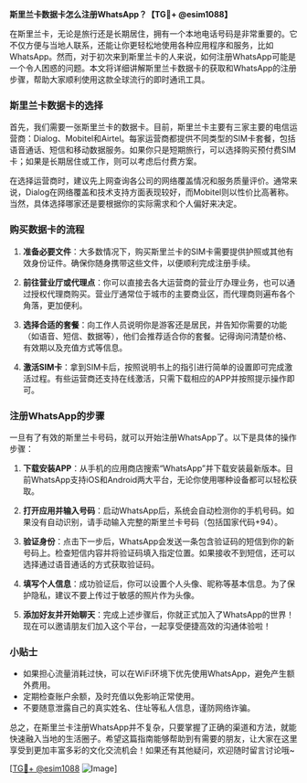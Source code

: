 **斯里兰卡数据卡怎么注册WhatsApp？【TG💪+ @esim1088】**

在斯里兰卡，无论是旅行还是长期居住，拥有一个本地电话号码是非常重要的。它不仅方便与当地人联系，还能让你更轻松地使用各种应用程序和服务，比如WhatsApp。然而，对于初次来到斯里兰卡的人来说，如何注册WhatsApp可能是一个令人困惑的问题。本文将详细讲解斯里兰卡数据卡的获取和WhatsApp的注册步骤，帮助大家顺利使用这款全球流行的即时通讯工具。

### 斯里兰卡数据卡的选择

首先，我们需要一张斯里兰卡的数据卡。目前，斯里兰卡主要有三家主要的电信运营商：Dialog、Mobitel和Airtel。每家运营商都提供不同类型的SIM卡套餐，包括语音通话、短信和移动数据服务。如果你只是短期旅行，可以选择购买预付费SIM卡；如果是长期居住或工作，则可以考虑后付费方案。

在选择运营商时，建议先上网查询各公司的网络覆盖情况和服务质量评价。通常来说，Dialog在网络覆盖和技术支持方面表现较好，而Mobitel则以性价比高著称。当然，具体选择哪家还是要根据你的实际需求和个人偏好来决定。

### 购买数据卡的流程

1. **准备必要文件**：大多数情况下，购买斯里兰卡的SIM卡需要提供护照或其他有效身份证件。确保你随身携带这些文件，以便顺利完成注册手续。
   
2. **前往营业厅或代理点**：你可以直接去各大运营商的营业厅办理业务，也可以通过授权代理商购买。营业厅通常位于城市的主要商业区，而代理商则遍布各个角落，更加便利。

3. **选择合适的套餐**：向工作人员说明你是游客还是居民，并告知你需要的功能（如语音、短信、数据等），他们会推荐适合你的套餐。记得询问清楚价格、有效期以及充值方式等信息。

4. **激活SIM卡**：拿到SIM卡后，按照说明书上的指引进行简单的设置即可完成激活过程。有些运营商还支持在线激活，只需下载相应的APP并按照提示操作即可。

### 注册WhatsApp的步骤

一旦有了有效的斯里兰卡号码，就可以开始注册WhatsApp了。以下是具体的操作步骤：

1. **下载安装APP**：从手机的应用商店搜索“WhatsApp”并下载安装最新版本。目前WhatsApp支持iOS和Android两大平台，无论你使用哪种设备都可以轻松获取。

2. **打开应用并输入号码**：启动WhatsApp后，系统会自动检测你的手机号码。如果没有自动识别，请手动输入完整的斯里兰卡号码（包括国家代码+94）。

3. **验证身份**：点击下一步后，WhatsApp会发送一条包含验证码的短信到你的新号码上。检查短信内容并将验证码填入指定位置。如果接收不到短信，还可以选择通过语音通话的方式获取验证码。

4. **填写个人信息**：成功验证后，你可以设置个人头像、昵称等基本信息。为了保护隐私，建议不要上传过于敏感的照片作为头像。

5. **添加好友并开始聊天**：完成上述步骤后，你就正式加入了WhatsApp的世界！现在可以邀请朋友们加入这个平台，一起享受便捷高效的沟通体验啦！

### 小贴士

- 如果担心流量消耗过快，可以在WiFi环境下优先使用WhatsApp，避免产生额外费用。
- 定期检查账户余额，及时充值以免影响正常使用。
- 不要随意泄露自己的真实姓名、住址等私人信息，谨防网络诈骗。

总之，在斯里兰卡注册WhatsApp并不复杂，只要掌握了正确的渠道和方法，就能快速融入当地的生活圈子。希望这篇指南能够帮助到有需要的朋友，让大家在这里享受到更加丰富多彩的文化交流机会！如果还有其他疑问，欢迎随时留言讨论哦~

[[TG💪+ @esim1088](https://t.me/s/esim1088) ![Image](https://i.postimg.cc/4NQfJmqS/Snipaste-2025-05-13-00-14-12.png)]